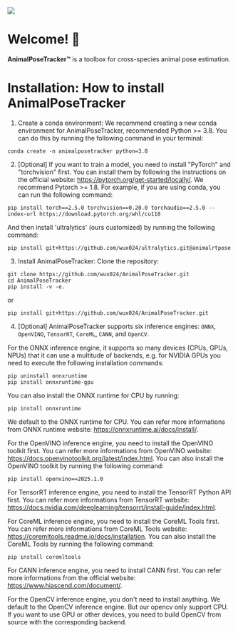 ![](https://s3.bmp.ovh/imgs/2025/05/15/e246d2b0dec75c56.png)

# Welcome! 👋

**AnimalPoseTracker™️** is a toolbox for cross-species animal pose estimation. 

# Installation: How to install AnimalPoseTracker

1. Create a conda environment:
We recommend creating a new conda environment for AnimalPoseTracker, recommended Python >= 3.8. You can do this by running the following command in your terminal:
```
conda create -n animalposetracker python=3.8
```

2. [Optional] If you want to train a model, you need to install "PyTorch" and "torchvision" first. You can install them by following the instructions on the official website: https://pytorch.org/get-started/locally/. We recommend Pytorch >= 1.8. For example, if you are using conda, you can run the following command:
```
pip install torch==2.5.0 torchvision==0.20.0 torchaudio==2.5.0 --index-url https://download.pytorch.org/whl/cu118
```

And then install 'ultralytics' (ours customized) by running the following command:
```
pip install git+https://github.com/wux024/ultralytics.git@animalrtpose
```

3. Install AnimalPoseTracker: 
Clone the repository:
```
git clone https://github.com/wux024/AnimalPoseTracker.git
cd AnimalPoseTracker
pip install -v -e.
```
or 
```
pip install git+https://github.com/wux024/AnimalPoseTracker.git
```

4. [Optional] AnimalPoseTracker supports six inference engines: `ONNX`, `OpenVINO`, `TensorRT`, `CoreML`, `CANN`, and `OpenCV`. 

For the ONNX inference engine, it supports so many devices (CPUs, GPUs, NPUs) that it can use a multitude of backends, e.g. for NVIDIA GPUs you need to execute the following installation commands:
```
pip uninstall onnxruntime
pip install onnxruntime-gpu
```
You can also install the ONNX runtime for CPU by running:
```
pip install onnxruntime
```
We default to the ONNX runtime for CPU. You can refer more informations from ONNX runtime website: https://onnxruntime.ai/docs/install/.

For the OpenVINO inference engine, you need to install the OpenVINO toolkit first. You can refer more informations from OpenVINO website: https://docs.openvinotoolkit.org/latest/index.html. You can also install the OpenVINO toolkit by running the following command:
```
pip install openvino==2025.1.0
```

For TensorRT inference engine, you need to install the TensorRT Python API first. You can refer more informations from TensorRT website: https://docs.nvidia.com/deeplearning/tensorrt/install-guide/index.html. 

For CoreML inference engine, you need to install the CoreML Tools first. You can refer more informations from CoreML Tools website: https://coremltools.readme.io/docs/installation. You can also install the CoreML Tools by running the following command:
```
pip install coremltools 
```

For CANN inference engine, you need to install CANN first. You can refer more informations from the official website: https://www.hiascend.com/document/. 

For the OpenCV inference engine, you don't need to install anything. We default to the OpenCV inference engine. But our opencv only support CPU. If you want to use GPU or other devices, you need to build OpenCV from source with the corresponding backend.
